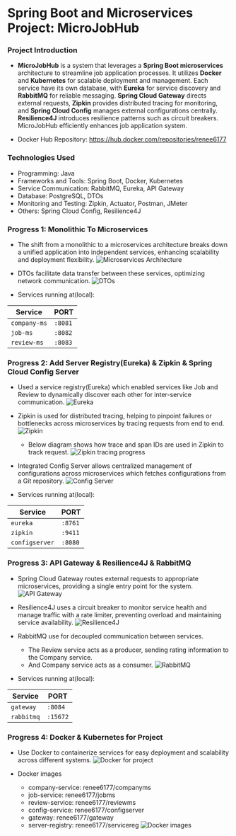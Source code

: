 # Spring Boot and Microservices Project: MicroJobHub

### Project Introduction
- **MicroJobHub** is a system that leverages a **Spring Boot microservices** architecture to streamline job application processes. It utilizes **Docker** and **Kubernetes** for scalable deployment and management. Each service have its own database, with **Eureka** for service discovery and **RabbitMQ** for reliable messaging. **Spring Cloud Gateway** directs external requests, **Zipkin** provides distributed tracing for monitoring, and **Spring Cloud Config** manages external configurations centrally. **Resilience4J** introduces resilience patterns such as circuit breakers. MicroJobHub efficiently enhances job application system.

- Docker Hub Repository: https://hub.docker.com/repositories/renee6177

### Technologies Used
- Programming: Java
- Frameworks and Tools: Spring Boot, Docker, Kubernetes
- Service Communication: RabbitMQ, Eureka, API Gateway
- Database: PostgreSQL, DTOs
- Monitoring and Testing: Zipkin, Actuator, Postman, JMeter
- Others: Spring Cloud Config, Resilience4J

### Progress 1: Monolithic To Microservices
- The shift from a monolithic to a microservices architecture breaks down a unified application into independent services, enhancing scalability and deployment flexibility. 
![Microservices Architecture](https://github.com/Reneechang17/Spring-MicroJobHub/blob/main/static/progress1/Monolithic%20To%20Microservices.jpg)
- DTOs facilitate data transfer between these services, optimizing network communication.
![DTOs](https://github.com/Reneechang17/Spring-MicroJobHub/blob/main/static/progress1/DTOs.jpg)

- Services running at(local):

| Service            | PORT    |
| ------------------ | ------- |
| `company-ms`       | `:8081` |
| `job-ms`           | `:8082` |
| `review-ms`        | `:8083` |

### Progress 2: Add Server Registry(Eureka) & Zipkin & Spring Cloud Config Server
- Used a service registry(Eureka) which enabled services like Job and Review to dynamically discover each other for inter-service communication.
![Eureka](https://github.com/Reneechang17/Spring-MicroJobHub/blob/main/static/progress2/Service%20Registry%20Flow.png)

- Zipkin is used for distributed tracing, helping to pinpoint failures or bottlenecks across microservices by tracing requests from end to end.
![Zipkin](https://github.com/Reneechang17/Spring-MicroJobHub/blob/main/static/progress2/Distributed%20Tracing%20with%20Zipkin.png)

  - Below diagram shows how trace and span IDs are used in Zipkin to track request.
  ![Zipkin tracing progress](https://github.com/Reneechang17/Spring-MicroJobHub/blob/main/static/progress2/Tracing%20with%20Trace%20and%20Span%20IDs.png)

- Integrated Config Server allows centralized management of configurations across microservices which fetches configurations from a Git repository.
![Config Server](https://github.com/Reneechang17/Spring-MicroJobHub/blob/main/static/progress2/Spring%20Cloud%20Config%20Server.png)

- Services running at(local):

| Service            | PORT    |
| ------------------ | ------- |
| `eureka`           | `:8761` |
| `zipkin`           | `:9411` |
| `configserver`     | `:8080` |

### Progress 3: API Gateway & Resilience4J & RabbitMQ
- Spring Cloud Gateway routes external requests to appropriate microservices, providing a single entry point for the system.
![API Gateway](https://github.com/Reneechang17/Spring-MicroJobHub/blob/main/static/progress3/API%20Gateway.jpg)

- Resilience4J uses a circuit breaker to monitor service health and manage traffic with a rate limiter, preventing overload and maintaining service availability.
![Resilience4J](https://github.com/Reneechang17/Spring-MicroJobHub/blob/main/static/progress3/%20Resilience4J%20.jpg)

- RabbitMQ use for decoupled communication between services. 
  - The Review service acts as a producer, sending rating information to the Company service.
  - And Company service acts as a consumer. 
![RabbitMQ](https://github.com/Reneechang17/Spring-MicroJobHub/blob/main/static/progress3/rabbitmq.jpg)

- Services running at(local):

| Service            | PORT    |
| ------------------ | ------- |
| `gateway`          | `:8084` |
| `rabbitmq`         | `:15672`|

### Progress 4: Docker & Kubernetes for Project
- Use Docker to containerize services for easy deployment and scalability across different systems. 
![Docker for project](https://github.com/Reneechang17/Spring-MicroJobHub/blob/main/static/progress4/Docker%20for%20Project.jpg)

- Docker images
  - company-service: renee6177/companyms
  - job-service: renee6177/jobms
  - review-service: renee6177/reviewms
  - config-service: renee6177/configserver
  - gateway: renee6177/gateway
  - server-registry: renee6177/servicereg
  ![Docker images](https://github.com/Reneechang17/Spring-MicroJobHub/blob/main/static/progress4/docker%20images.jpg)








